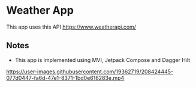 # Weather App

This app uses this API https://www.weatherapi.com/

## Notes

- This app is implemented using MVI, Jetpack Compose and Dagger Hilt



https://user-images.githubusercontent.com/19362719/208424445-077d0447-fa6d-47e1-8371-1bd0e616283e.mp4

